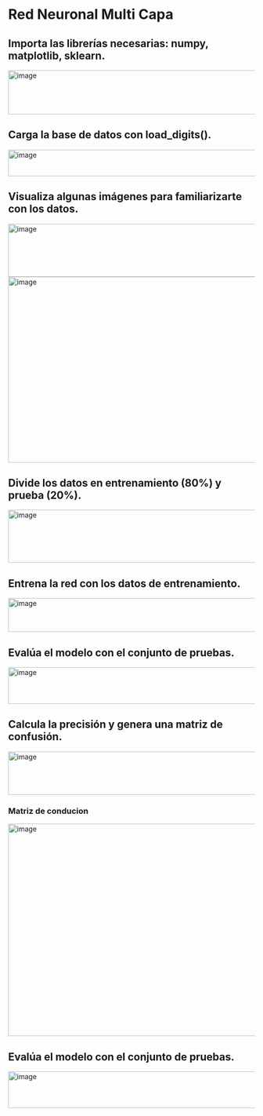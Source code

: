# Red Neuronal Multi Capa

## Importa las librerías necesarias: numpy, matplotlib, sklearn.

<img width="527" height="90" alt="image" src="https://github.com/user-attachments/assets/8c034510-7460-4aec-9617-331108e4a85e" />

## Carga la base de datos con load_digits().

<img width="529" height="54" alt="image" src="https://github.com/user-attachments/assets/24518ec2-754c-417f-aed2-855aa3e3a540" />

## Visualiza algunas imágenes para familiarizarte con los datos.

<img width="675" height="108" alt="image" src="https://github.com/user-attachments/assets/f2ac58e3-7ae6-451a-bc0a-5d8702273aec" />

<img width="1037" height="379" alt="image" src="https://github.com/user-attachments/assets/1b2bd6ea-4a9d-43bf-ab94-39017691a807" />



## Divide los datos en entrenamiento (80%) y prueba (20%).

<img width="675" height="108" alt="image" src="https://github.com/user-attachments/assets/c4305ce7-8008-4767-a21d-884b107ef66e" />

## Entrena la red con los datos de entrenamiento.

<img width="526" height="69" alt="image" src="https://github.com/user-attachments/assets/c866b0e4-cc3d-4b9e-8543-43129a19a51d" />

## Evalúa el modelo con el conjunto de pruebas.

<img width="526" height="75" alt="image" src="https://github.com/user-attachments/assets/a6b50b66-92c9-40c7-bada-e2419e132628" />

## Calcula la precisión y genera una matriz de confusión.
<img width="531" height="88" alt="image" src="https://github.com/user-attachments/assets/b1b6ea44-ef3f-47f9-addb-1f264f1226fe" />

### Matriz de conducion 
<img width="540" height="433" alt="image" src="https://github.com/user-attachments/assets/64fab757-e636-44c5-a8e0-6198f8caf455" />








## Evalúa el modelo con el conjunto de pruebas.

<img width="526" height="75" alt="image" src="https://github.com/user-attachments/assets/9f6111ff-0929-4efe-8a4b-4496790487f6" />








